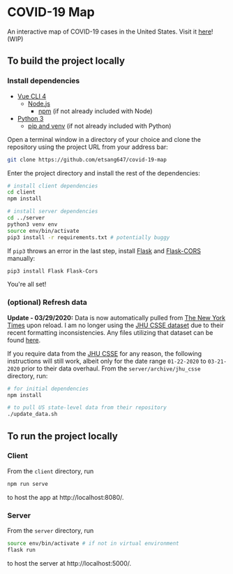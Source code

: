 # COVID-19 Map

An interactive map of COVID-19 cases in the United States. Visit it [here](https://covid-map-usa.herokuapp.com/)! (WIP)

## To build the project locally

### Install dependencies

- [Vue CLI 4](https://cli.vuejs.org/)
  - [Node.js](https://nodejs.org/)
    - [npm](https://www.npmjs.com/) (if not already included with Node)
- [Python 3](https://www.python.org/)
  - [pip and venv](https://packaging.python.org/guides/installing-using-pip-and-virtual-environments/) (if not already included with Python)

Open a terminal window in a directory of your choice and clone the repository using the project URL from your address bar:

```bash
git clone https://github.com/etsang647/covid-19-map
```

Enter the project directory and install the rest of the dependencies:

```bash
# install client dependencies
cd client
npm install

# install server dependencies
cd ../server
python3 venv env
source env/bin/activate
pip3 install -r requirements.txt # potentially buggy
```

If `pip3` throws an error in the last step, install [Flask](https://pypi.org/project/Flask/) and [Flask-CORS](https://pypi.org/project/Flask-Cors/) manually:

```bash
pip3 install Flask Flask-Cors
```

You're all set!

### (optional) Refresh data

**Update - 03/29/2020:** Data is now automatically pulled from [The New York Times](https://github.com/nytimes/covid-19-data) upon reload. I am no longer using the [JHU CSSE dataset](https://github.com/CSSEGISandData/COVID-19) due to their recent formatting inconsistencies. Any files utilizing that dataset can be found [here](https://github.com/etsang647/covid-19-map/tree/master/server/archive/jhu_csse).

If you require data from the [JHU CSSE](https://github.com/CSSEGISandData/COVID-19) for any reason, the following instructions will still work, albeit only for the date range `01-22-2020` to `03-21-2020` prior to their data overhaul. From the `server/archive/jhu_csse` directory, run:

```bash
# for initial dependencies
npm install

# to pull US state-level data from their repository
./update_data.sh
```

## To run the project locally

### Client

From the `client` directory, run

```bash
npm run serve
```

to host the app at http://localhost:8080/.

### Server

From the `server` directory, run

```bash
source env/bin/activate # if not in virtual environment
flask run
```

to host the server at http://localhost:5000/.
